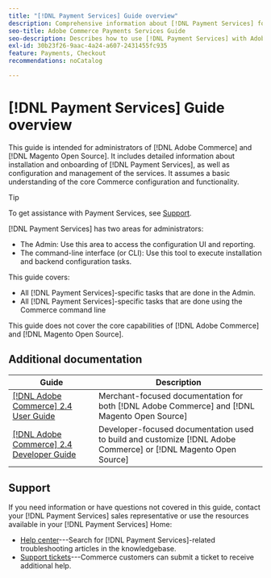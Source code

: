 ```yaml
---
title: "[!DNL Payment Services] Guide overview"
description: Comprehensive information about [!DNL Payment Services] for [!DNL Adobe Commerce] and [!DNL Magento Open Source] administrators, including installation and onboarding
seo-title: Adobe Commerce Payments Services Guide
seo-description: Describes how to use [!DNL Payment Services] with Adobe Commerce or [!DNL Magento Open Source].
exl-id: 30b23f26-9aac-4a24-a607-2431455fc935
feature: Payments, Checkout
recommendations: noCatalog

---
```

# [!DNL Payment Services] Guide overview

This guide is intended for administrators of [!DNL Adobe Commerce] and [!DNL Magento Open Source]. It includes detailed information about installation and onboarding of [!DNL Payment Services], as well as configuration and management of the services. It assumes a basic understanding of the core Commerce configuration and functionality.

>[!TIP]
>
>To get assistance with Payment Services, see [Support](#support).

[!DNL Payment Services] has two areas for administrators:

* The Admin: Use this area to access the configuration UI and reporting.
* The command-line interface (or CLI): Use this tool to execute installation and backend configuration tasks.

This guide covers:

* All [!DNL Payment Services]-specific tasks that are done in the Admin.
* All [!DNL Payment Services]-specific tasks that are done using the Commerce command line

This guide does not cover the core capabilities of [!DNL Adobe Commerce] and [!DNL Magento Open Source].

## Additional documentation

| Guide | Description |
|------ | ----------- |
| [[!DNL Adobe Commerce] 2.4 User Guide](https://experienceleague.adobe.com/docs/commerce-admin/user-guides/home.html) | Merchant-focused documentation for both [!DNL Adobe Commerce] and [!DNL Magento Open Source] |
| [[!DNL Adobe Commerce] 2.4 Developer Guide](https://developer.adobe.com/commerce/docs) | Developer-focused documentation used to build and customize [!DNL Adobe Commerce] or [!DNL Magento Open Source] |

## Support

If you need information or have questions not covered in this guide, contact your [!DNL Payment Services] sales representative or use the resources available in your [!DNL Payment Services] Home:

* [Help center](https://experienceleague.adobe.com/docs/commerce-knowledge-base/kb/overview.html)---Search for [!DNL Payment Services]-related troubleshooting articles in the knowledgebase.
* [Support tickets](https://experienceleague.adobe.com/docs/commerce-knowledge-base/kb/help-center-guide/magento-help-center-user-guide.html#submit-ticket)---Commerce customers can submit a ticket to receive additional help.
